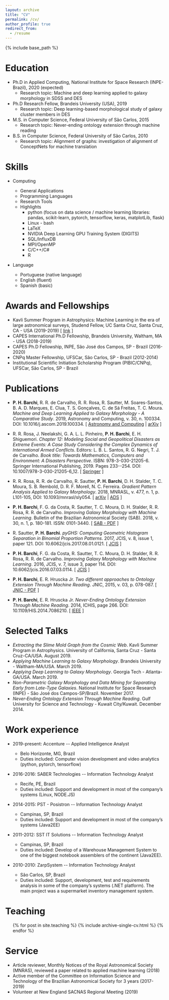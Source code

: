```yaml
---
layout: archive
title: "CV"
permalink: /cv/
author_profile: true
redirect_from:
  - /resume
---
```


{% include base_path %}

Education
======
* Ph.D in Applied Computing, National Institute for Space Research (INPE-Brazil), 2020 (expected)
  * Research topic: Machine and deep learning applied to galaxy morphology in SDSS and DES
* Ph.D Research Fellow, Brandeis University (USA), 2019
  * Research topic: Deep learning-based morphological study of galaxy cluster members in DES
* M.S. in Computer Science, Federal University of São Carlos, 2015
  * Research topic: Never-ending ontology extension through machine reading
* B.S. in Computer Science, Federal University of São Carlos, 2010
  * Research topic: Alignment of graphs: investigation of alignment of ConceptNets for machine translation 

Skills
======
* Computing
  * General Applications 
  * Programming Languages
  * Research Tools
  * Highlights
    * python (focus on data science / machine learning libraries: pandas, scikit-learn, pytorch, tensorflow, keras, matplotLib, flask)
    * Linux - bash
    * LaTeX
    * NVIDIA Deep Learning GPU Training System (DIGITS)
    * SQL/InfluxDB
    * MPI/OpenMP
    * C/C++/C#
    * R 

* Language
  * Portuguese (native language)
  * English (fluent)
  * Spanish (basic)

Awards and Fellowships
======
* Kavli Summer Program in Astrophysics: Machine Learning in the era of large astronomical surveys, Studend Fellow, UC Santa Cruz, Santa Cruz, CA - USA (2019-2019) \[ [link](https://kspa.soe.ucsc.edu/2019/students) ]
* CAPES International Ph.D Fellowship, Brandeis University, Waltham, MA - USA (2018-2019)
* CAPES Ph.D Fellowship, INPE, São José dos Campos, SP - Brazil (2016-2020)
* CNPq Master Fellowship, UFSCar, São Carlos, SP - Brazil (2012-2014)
* Institutional Scientific Initiation Scholarship Program (PIBIC/CNPq), UFSCar, São Carlos, SP - Brazil

Publications
======
* **P. H. Barchi**, R. R. de Carvalho, R. R. Rosa, R. Sautter, M. Soares-Santos, B. A. D. Marques, E. Clua, T. S. Gonçalves, C. de Sá Freitas, T. C. Moura. *Machine and Deep Learning Applied to Galaxy Morphology - A Comparative Study*. 2019, Astronomy and Computing, v. 30, n. 100334. DOI: 10.1016/j.ascom.2019.100334. \[ [Astronomy and Computing](https://doi.org/10.1016/j.ascom.2019.100334) \| [arXiv](https://arxiv.org/abs/1901.07047) ]

* R. R. Rosa, J. Neelakshi, G. A. L. L. Pinheiro, **P. H. Barchi**, E. H. Shiguemori. *Chapter 12: Modeling Social and Geopolitical Disasters as Extreme Events: A Case Study Considering the Complex Dynamics of International Armed Conflicts*. Editors: L. B. L. Santos, R. G. Negri, T. J. de Carvalho. *Book title: Towards Mathematics, Computers and Environment: A Disasters Perspective*. ISBN: 978-3-030-21205-6. Springer International Publishing, 2019. Pages 233--254. DOI: 10.1007/978-3-030-21205-6_12. \[ [Springer](https://doi.org/10.1007/978-3-030-21205-6_12) \]

* R. R. Rosa, R. R. de Carvalho, R. Sautter, **P. H. Barchi**, D. H. Stalder, T. C. Moura, S. B. Rembold, D. R. F. Morell, N. C. Ferreira. *Gradient Pattern Analysis Applied to Galaxy Morphology*. 2018, MNRASL, v. 477, n. 1, p. L101-105, DOI: 10.1093/mnrasl/sly054. \[ [arXiv](https://arxiv.org/abs/1803.10853) \| [ADS](http://adsabs.harvard.edu/abs/2018MNRAS.477L.101R) ]

* **P. H. Barchi**, F. G. da Costa, R. Sautter, T. C. Moura, D. H. Stalder, R. R. Rosa, R. R. de Carvalho. *Improving Galaxy Morphology with Machine Learning*. Bulletin of the Brazilian Astronomical Society (SAB). 2018, v. 30, n. 1, p. 180-181. ISSN: 0101-3440. \[ [SAB - PDF](https://sab-astro.org.br/wp-content/uploads/2018/10/PauloBarchi.pdf) ]

* R. Sautter, **P. H. Barchi**. *pyGHS: Computing Geometric Histogram Separation in Binomial Proportion Patterns*. 2017, JCIS, v. 8, issue 1, paper 121. DOI: 10.6062/jcis.2017.08.01.0121. \[ [JCIS](http://epacis.net/jcis/10.6062jcis.2017.08.01.0121.php) ]

* **P. H. Barchi**, F. G. da Costa, R. Sautter, T. C. Moura, D. H. Stalder, R. R. Rosa, R. R. de Carvalho. *Improving Galaxy Morphology with Machine Learning*. 2016, JCIS, v. 7, issue 3, paper 114. DOI: 10.6062/jcis.2016.07.03.0114. \[ [JCIS](http://www.epacis.net/jcis/10.6062jcis.2016.07.03.0114.php) ]

* **P. H. Barchi**, E. R. Hruscka Jr. *Two different approaches to Ontology Extension Through Machine Reading*. JNIC, 2015, v. 03, p. 078-087. \[ [JNIC - PDF](http://www.mirlabs.net/jnic/secured/Volume3-Issue1/Paper9.pdf) ]
  
* **P. H. Barchi**, E. R. Hruscka Jr. *Never-Ending Ontology Extension Through Machine Reading*. 2014, ICHIS, page 266. DOI: 10.1109/HIS.2014.7086210. \[ [IEEE](https://ieeexplore.ieee.org/document/7086210?tp=&arnumber=7086210&url=http:%2F%2Fieeexplore.ieee.org%2Fstamp%2Fstamp.jsp%3Ftp%3D%26arnumber%3D7086210) ]

Selected Talks
======
* *Extracting the Slime Mold Graph from the Cosmic Web*. Kavli Summer Program in Astrophysics. University of California, Santa Cruz - Santa Cruz-CA/USA. August 2019.
* *Applying Machine Learning to Galaxy Morphology*. Brandeis University - Waltham-MA/USA. March 2019.
* *Applying Deep Learning to Galaxy Morphology*. Georgia Tech - Atlanta-GA/USA. March 2019.
* *Non-Parametric Galaxy Morphology and Data Mining for Separating Early from Late-Type Galaxies*. National Institute for Space Research (INPE) - São José dos Campos-SP/Brazil. November 2017.
* *Never‐Ending Ontology Extension Through Machine Reading*. Gulf University for Science and Technology - Kuwait City/Kuwait. December 2014.
  
  
Work experience
======
* 2019-present: Accenture -- Applied Intelligence Analyst
  * Belo Horizonte, MG, Brazil
  * Duties included: Computer vision development and video analytics (python, pytorch, tensorflow)

* 2016-2016: SABER Technologies -- Information Technology Analyst
  * Recife, PE, Brazil
  * Duties included: Support and development in most of the company’s systems (Linux, NODE.JS)

* 2014-2015: PST - Posistron -- Information Technology Analyst
  * Campinas, SP, Brazil
  * Duties included: Support and development in most of the company’s systems (Java2EE)

* 2011-2012: SST IT Solutions -- Information Technology Analyst
  * Campinas, SP, Brazil
  * Duties included: Develop of a Warehouse Management System to one of the biggest notebook assemblers of the continent (Java2EE).
  
* 2010-2010: ZarpSystem -- Information Technology Analyst
  * São Carlos, SP, Brazil
  * Duties included: Support, development, test and requirements analysis in some of the company’s systems (.NET platform). The main project was a supermarket inventory management system.

Teaching
======
  <ul>{% for post in site.teaching %}
    {% include archive-single-cv.html %}
  {% endfor %}</ul>

Service
======
* Article reviewer, Monthly Notices of the Royal Astronomical Society (MNRAS), reviewed a paper related to applied machine learning (2018)
* Active member of the Committee on Information Science and Technology of the Brazilian Astronomical Society for 3 years (2017-2019)
* Volunteer at New England SACNAS Regional Meeting (2019)
